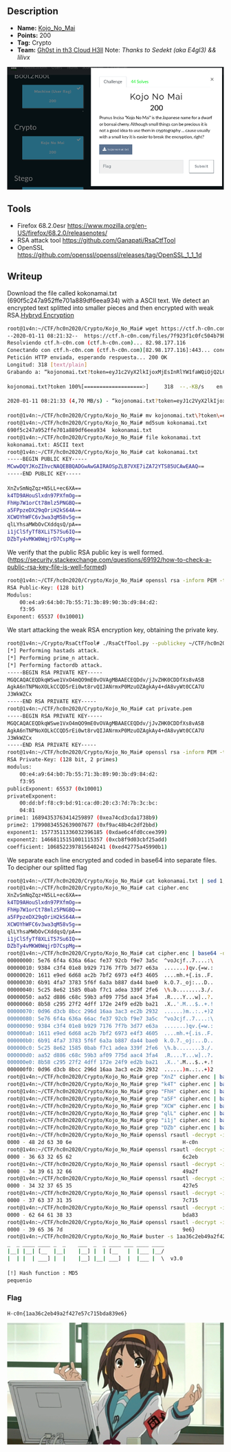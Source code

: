 ## Description
* **Name:** [Kojo_No_Mai](https://ctf.h-c0n.com/challenges#Kojo%20No%20Mai)
* **Points:** 200
* **Tag:** Crypto
* **Team:** [Gh0st in th3 Cloud H3ll](https://ctf.h-c0n.com/teams/46) Note: *Thanks to Sedekt (aka E4gl3) && lilivx*

<p align="center">
<img src="hc0n2020quals-Challenge-Crypto-Kojo_No_Mai.png"/>
</p>

## Tools
* Firefox 68.2.0esr https://www.mozilla.org/en-US/firefox/68.2.0/releasenotes/
* RSA attack tool https://github.com/Ganapati/RsaCtfTool
* OpenSSL https://github.com/openssl/openssl/releases/tag/OpenSSL_1_1_1d

## Writeup
Download the file called kokonamai.txt (690f5c247a952ffe701a889df6eea934) with a ASCII text. We detect an encrypted text splitted into smaller pieces and then encrypted with weak RSA.[Hybryd Encryption](https://stackoverflow.com/questions/13356656/split-data-to-smaller-pieces-then-encrypt-with-rsa)
```bash
root@1v4n:~/CTF/hc0n2020/Crypto/Kojo_No_Mai# wget https://ctf.h-c0n.com/files/7f923f1c0fc504b79b0a41f91f590a49/kojonomai.txt?token=eyJ1c2VyX2lkIjoxMjEsInRlYW1faWQiOjQ2LCJmaWxlX2lkIjo1fQ.Xhl3Hg.z74IbdjUOPkNijCuSg81uEeS9as
--2020-01-11 08:21:32--  https://ctf.h-c0n.com/files/7f923f1c0fc504b79b0a41f91f590a49/kojonomai.txt?token=eyJ1c2VyX2lkIjoxMjEsInRlYW1faWQiOjQ2LCJmaWxlX2lkIjo1fQ.Xhl3Hg.z74IbdjUOPkNijCuSg81uEeS9as
Resolviendo ctf.h-c0n.com (ctf.h-c0n.com)... 82.98.177.116
Conectando con ctf.h-c0n.com (ctf.h-c0n.com)[82.98.177.116]:443... conectado.
Petición HTTP enviada, esperando respuesta... 200 OK
Longitud: 318 [text/plain]
Grabando a: “kojonomai.txt?token=eyJ1c2VyX2lkIjoxMjEsInRlYW1faWQiOjQ2LCJmaWxlX2lkIjo1fQ.Xhl3Hg.z74IbdjUOPkNijCuSg81uEeS9as”

kojonomai.txt?token 100%[===================>]     318  --.-KB/s    en 0s      

2020-01-11 08:21:33 (4,70 MB/s) - “kojonomai.txt?token=eyJ1c2VyX2lkIjoxMjEsInRlYW1faWQiOjQ2LCJmaWxlX2lkIjo1fQ.Xhl3Hg.z74IbdjUOPkNijCuSg81uEeS9as” guardado [318/318]

root@1v4n:~/CTF/hc0n2020/Crypto/Kojo_No_Mai# mv kojonomai.txt\?token\=eyJ1c2VyX2lkIjoxMjEsInRlYW1faWQiOjQ2LCJmaWxlX2lkIjo1fQ.Xhl3Hg.z74IbdjUOPkNijCuSg81uEeS9as  kokonamai.txt
root@1v4n:~/CTF/hc0n2020/Crypto/Kojo_No_Mai# md5sum kokonamai.txt
690f5c247a952ffe701a889df6eea934  kokonamai.txt
root@1v4n:~/CTF/hc0n2020/Crypto/Kojo_No_Mai# file kokonamai.txt
kokonamai.txt: ASCII text
root@1v4n:~/CTF/hc0n2020/Crypto/Kojo_No_Mai# cat kokonamai.txt
-----BEGIN PUBLIC KEY-----
MCwwDQYJKoZIhvcNAQEBBQADGwAwGAIRAOSpZLB7VXE7iZA72YTS85UCAwEAAQ==
-----END PUBLIC KEY-----

XnZvSmNqZqz+N5LL+ec6XA==
k4TD9AHouSlxdn97PXfmOg==
FhHp7W1orCt78mlz5PNGBQ==
a5FPpzeDX29qOriH2kS64A==
XCWOYhWFC6v3wa3qM58v5g==
qlLYhsaMWbOvCXddqsQ/pA==
i1jClSfyTf8XLiT57Su6IQ==
DZbTy4vMKW0WqjrD7CspMg==
```
We verify that the public RSA public key is well formed. (https://security.stackexchange.com/questions/69192/how-to-check-a-public-rsa-key-file-is-well-formed)

```bash
root@1v4n:~/CTF/hc0n2020/Crypto/Kojo_No_Mai# openssl rsa -inform PEM -text -noout -pubin < key.pub
RSA Public-Key: (128 bit)
Modulus:
    00:e4:a9:64:b0:7b:55:71:3b:89:90:3b:d9:84:d2:
    f3:95
Exponent: 65537 (0x10001)
```
We start attacking the weak RSA encryption key, obtaining the private key.

```bash
root@1v4n:~/Crypto/RsaCtfTool# ./RsaCtfTool.py --publickey ~/CTF/hc0n2020/Crypto/Kojo_No_Mai/key.pub --verbose --private
[*] Performing hastads attack.
[*] Performing prime_n attack.
[*] Performing factordb attack.
-----BEGIN RSA PRIVATE KEY-----
MGQCAQACEQDkqWSwe1VxO4mQO9mE0vOVAgMBAAECEQDdv/jJvZHK0CDDfXs8vASB
AgkA6nTNPNoXOLkCCQD5rEi0wt8rvQIJANrmxP0MzuOZAgkAy4+dA8vyWt0CCA7U
J3WkWZCx
-----END RSA PRIVATE KEY-----
root@1v4n:~/CTF/hc0n2020/Crypto/Kojo_No_Mai# cat private.pem
-----BEGIN RSA PRIVATE KEY-----
MGQCAQACEQDkqWSwe1VxO4mQO9mE0vOVAgMBAAECEQDdv/jJvZHK0CDDfXs8vASB
AgkA6nTNPNoXOLkCCQD5rEi0wt8rvQIJANrmxP0MzuOZAgkAy4+dA8vyWt0CCA7U
J3WkWZCx
-----END RSA PRIVATE KEY-----
root@1v4n:~/CTF/hc0n2020/Crypto/Kojo_No_Mai# openssl rsa -inform PEM -text -noout < private.pem
RSA Private-Key: (128 bit, 2 primes)
modulus:
    00:e4:a9:64:b0:7b:55:71:3b:89:90:3b:d9:84:d2:
    f3:95
publicExponent: 65537 (0x10001)
privateExponent:
    00:dd:bf:f8:c9:bd:91:ca:d0:20:c3:7d:7b:3c:bc:
    04:81
prime1: 16894353763414259897 (0xea74cd3cda1738b9)
prime2: 17990834552639007677 (0xf9ac48b4c2df2bbd)
exponent1: 15773511336032396185 (0xdae6c4fd0ccee399)
exponent2: 14668115151001115357 (0xcb8f9d03cbf25add)
coefficient: 1068522397815640241 (0xed42775a45990b1)

```
We separate each line encrypted and coded in base64 into separate files. To decipher our splitted flag

```bash
root@1v4n:~/CTF/hc0n2020/Crypto/Kojo_No_Mai# cat kokonamai.txt | sed 1,4d >> cipher.enc
root@1v4n:~/CTF/hc0n2020/Crypto/Kojo_No_Mai# cat cipher.enc
XnZvSmNqZqz+N5LL+ec6XA==
k4TD9AHouSlxdn97PXfmOg==
FhHp7W1orCt78mlz5PNGBQ==
a5FPpzeDX29qOriH2kS64A==
XCWOYhWFC6v3wa3qM58v5g==
qlLYhsaMWbOvCXddqsQ/pA==
i1jClSfyTf8XLiT57Su6IQ==
DZbTy4vMKW0WqjrD7CspMg==
root@1v4n:~/CTF/hc0n2020/Crypto/Kojo_No_Mai# cat cipher.enc | base64 -d | xxd
00000000: 5e76 6f4a 636a 66ac fe37 92cb f9e7 3a5c  ^voJcjf..7....:\
00000010: 9384 c3f4 01e8 b929 7176 7f7b 3d77 e63a  .......)qv.{=w.:
00000020: 1611 e9ed 6d68 ac2b 7bf2 6973 e4f3 4605  ....mh.+{.is..F.
00000030: 6b91 4fa7 3783 5f6f 6a3a b887 da44 bae0  k.O.7._oj:...D..
00000040: 5c25 8e62 1585 0bab f7c1 adea 339f 2fe6  \%.b........3./.
00000050: aa52 d886 c68c 59b3 af09 775d aac4 3fa4  .R....Y...w]..?.
00000060: 8b58 c295 27f2 4dff 172e 24f9 ed2b ba21  .X..'.M...$..+.!
00000070: 0d96 d3cb 8bcc 296d 16aa 3ac3 ec2b 2932  ......)m..:..+)2
00000080: 5e76 6f4a 636a 66ac fe37 92cb f9e7 3a5c  ^voJcjf..7....:\
00000090: 9384 c3f4 01e8 b929 7176 7f7b 3d77 e63a  .......)qv.{=w.:
000000a0: 1611 e9ed 6d68 ac2b 7bf2 6973 e4f3 4605  ....mh.+{.is..F.
000000b0: 6b91 4fa7 3783 5f6f 6a3a b887 da44 bae0  k.O.7._oj:...D..
000000c0: 5c25 8e62 1585 0bab f7c1 adea 339f 2fe6  \%.b........3./.
000000d0: aa52 d886 c68c 59b3 af09 775d aac4 3fa4  .R....Y...w]..?.
000000e0: 8b58 c295 27f2 4dff 172e 24f9 ed2b ba21  .X..'.M...$..+.!
000000f0: 0d96 d3cb 8bcc 296d 16aa 3ac3 ec2b 2932  ......)m..:..+)2
root@1v4n:~/CTF/hc0n2020/Crypto/Kojo_No_Mai# grep "XnZ" cipher.enc | base64 -d > enc1.raw
root@1v4n:~/CTF/hc0n2020/Crypto/Kojo_No_Mai# grep "k4T" cipher.enc | base64 -d > enc2.raw
root@1v4n:~/CTF/hc0n2020/Crypto/Kojo_No_Mai# grep "FhH" cipher.enc | base64 -d > enc3.raw
root@1v4n:~/CTF/hc0n2020/Crypto/Kojo_No_Mai# grep "a5F" cipher.enc | base64 -d > enc4.raw
root@1v4n:~/CTF/hc0n2020/Crypto/Kojo_No_Mai# grep "XCW" cipher.enc | base64 -d > enc5.raw
root@1v4n:~/CTF/hc0n2020/Crypto/Kojo_No_Mai# grep "qlL" cipher.enc | base64 -d > enc6.raw
root@1v4n:~/CTF/hc0n2020/Crypto/Kojo_No_Mai# grep "i1j" cipher.enc | base64 -d > enc7.raw
root@1v4n:~/CTF/hc0n2020/Crypto/Kojo_No_Mai# grep "DZb" cipher.enc | base64 -d > enc8.raw
root@1v4n:~/CTF/hc0n2020/Crypto/Kojo_No_Mai# openssl rsautl -decrypt -inkey private.pem -in enc1.raw -hexdump
0000 - 48 2d 63 30 6e                                    H-c0n
root@1v4n:~/CTF/hc0n2020/Crypto/Kojo_No_Mai# openssl rsautl -decrypt -inkey private.pem -in enc3.raw -hexdump
0000 - 36 63 32 65 62                                    6c2eb
root@1v4n:~/CTF/hc0n2020/Crypto/Kojo_No_Mai# openssl rsautl -decrypt -inkey private.pem -in enc4.raw -hexdump
0000 - 34 39 61 32 66                                    49a2f
root@1v4n:~/CTF/hc0n2020/Crypto/Kojo_No_Mai# openssl rsautl -decrypt -inkey private.pem -in enc5.raw -hexdump
0000 - 34 32 37 65 35                                    427e5
root@1v4n:~/CTF/hc0n2020/Crypto/Kojo_No_Mai# openssl rsautl -decrypt -inkey private.pem -in enc6.raw -hexdump
0000 - 37 63 37 31 35                                    7c715
root@1v4n:~/CTF/hc0n2020/Crypto/Kojo_No_Mai# openssl rsautl -decrypt -inkey private.pem -in enc7.raw -hexdump
0000 - 62 64 61 38 33                                    bda83
root@1v4n:~/CTF/hc0n2020/Crypto/Kojo_No_Mai# openssl rsautl -decrypt -inkey private.pem -in enc8.raw -hexdump
0000 - 39 65 36 7d                                       9e6}
root@1v4n:~/CTF/hc0n2020/Crypto/Kojo_No_Mai# buster -s 1aa36c2eb49a2f427e57c715bda839e6
_  _ ____ ____ _  _    ___  _  _ ____ ___ ____ ____
|__| |__| [__  |__|    |__] |  | [__   |  |___ |__/
|  | |  | ___] |  |    |__] |__| ___]  |  |___ |  \  v3.0

[!] Hash function : MD5
pequenio

```

### Flag

`H-c0n{1aa36c2eb49a2f427e57c715bda839e6}`

<p align="center">
<img src="hc0n2020quals-Challenge-Crypto-Kojo_No_Mai.gif"/>
</p>
